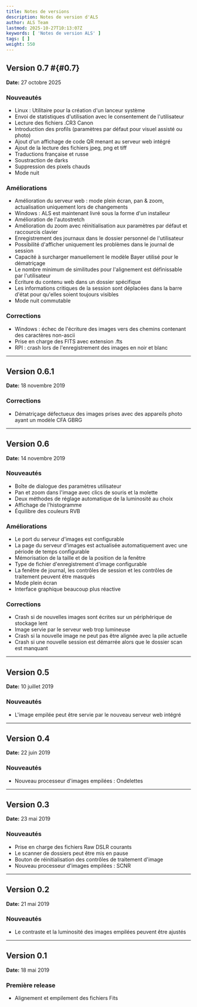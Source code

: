 ```yaml
---
title: Notes de versions
description: Notes de version d'ALS
author: ALS Team
lastmod: 2025-10-27T10:13:07Z
keywords: [ 'Notes de version ALS' ]
tags: [ ]
weight: 550
---
```


## Version 0.7 #{#0.7}

**Date:** 27 octobre 2025

### Nouveautés

- Linux : Utilitaire pour la création d'un lanceur système
- Envoi de statistiques d'utilisation avec le consentement de l'utilisateur
- Lecture des fichiers .CR3 Canon
- Introduction des profils (paramètres par défaut pour visuel assisté ou photo)
- Ajout d'un affichage de code QR menant au serveur web intégré
- Ajout de la lecture des fichiers jpeg, png et tiff
- Traductions française et russe
- Soustraction de darks
- Suppression des pixels chauds
- Mode nuit

### Améliorations

- Amélioration du serveur web : mode plein écran, pan & zoom, actualisation uniquement lors de changements
- Windows : ALS est maintenant livré sous la forme d'un installeur
- Amélioration de l'autostretch
- Amélioration du zoom avec réinitialisation aux paramètres par défaut et raccourcis clavier
- Enregistrement des journaux dans le dossier personnel de l'utilisateur
- Possibilité d'afficher uniquement les problèmes dans le journal de session
- Capacité à surcharger manuellement le modèle Bayer utilisé pour le dématriçage
- Le nombre minimum de similitudes pour l'alignement est définissable par l'utilisateur
- Écriture du contenu web dans un dossier spécifique
- Les informations critiques de la session sont déplacées dans la barre d'état pour qu'elles soient toujours visibles
- Mode nuit commutable

### Corrections

- Windows : échec de l'écriture des images vers des chemins contenant des caractères non-ascii
- Prise en charge des FITS avec extension .fts
- RPI : crash lors de l'enregistrement des images en noir et blanc

---

## Version 0.6.1

**Date:** 18 novembre 2019

### Corrections

- Dématriçage défectueux des images prises avec des appareils photo ayant un modèle CFA GBRG

---

## Version 0.6

**Date:** 14 novembre 2019

### Nouveautés

- Boîte de dialogue des paramètres utilisateur
- Pan et zoom dans l'image avec clics de souris et la molette
- Deux méthodes de réglage automatique de la luminosité au choix
- Affichage de l'histogramme
- Équilibre des couleurs RVB

### Améliorations

- Le port du serveur d'images est configurable
- La page du serveur d'images est actualisée automatiquement avec une période de temps configurable
- Mémorisation de la taille et de la position de la fenêtre
- Type de fichier d'enregistrement d'image configurable
- La fenêtre de journal, les contrôles de session et les contrôles de traitement peuvent être masqués
- Mode plein écran
- Interface graphique beaucoup plus réactive

### Corrections

- Crash si de nouvelles images sont écrites sur un périphérique de stockage lent
- Image servie par le serveur web trop lumineuse
- Crash si la nouvelle image ne peut pas être alignée avec la pile actuelle
- Crash si une nouvelle session est démarrée alors que le dossier scan est manquant

---

## Version 0.5

**Date:** 10 juillet 2019

### Nouveautés

- L'image empilée peut être servie par le nouveau serveur web intégré

---

## Version 0.4

**Date:** 22 juin 2019

### Nouveautés

- Nouveau processeur d'images empilées : Ondelettes

---

## Version 0.3

**Date:** 23 mai 2019

### Nouveautés

- Prise en charge des fichiers Raw DSLR courants
- Le scanner de dossiers peut être mis en pause
- Bouton de réinitialisation des contrôles de traitement d'image
- Nouveau processeur d'images empilées : SCNR

---

## Version 0.2

**Date:** 21 mai 2019

### Nouveautés

- Le contraste et la luminosité des images empilées peuvent être ajustés

---

## Version 0.1

**Date:** 18 mai 2019

### Première release

- Alignement et empilement des fichiers Fits
